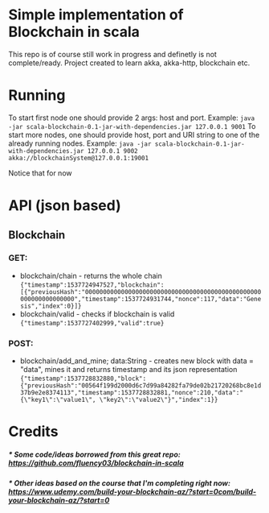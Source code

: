 # Simple implementation of Blockchain in scala
This repo is of course still work in progress and definetly is not complete/ready.
Project created to learn akka, akka-http, blockchain etc.

# Running
To start first node one should provide 2 args: host and port. Example:
```java -jar scala-blockchain-0.1-jar-with-dependencies.jar 127.0.0.1 9001```
To start more nodes, one should provide host, port and URI string to one of the already running nodes. Example:
```java -jar scala-blockchain-0.1-jar-with-dependencies.jar 127.0.0.1 9002 akka://blockchainSystem@127.0.0.1:19001```

Notice that for now 

# API (json based)
## Blockchain
### GET:
* blockchain/chain - returns the whole chain
```{"timestamp":1537724947527,"blockchain":[{"previousHash":"0000000000000000000000000000000000000000000000000000000000000000","timestamp":1537724931744,"nonce":117,"data":"Genesis","index":0}]}```
* blockchain/valid - checks if blockchain is valid
```{"timestamp":1537727402999,"valid":true}```

### POST:
* blockchain/add_and_mine; data:String - creates new block with data = "data", mines it and returns timestamp and its json representation
```{"timestamp":1537728832880,"block":{"previousHash":"00564f199d2000d6c7d99a84282fa79de02b21720268bc8e1d37b9e2e8374113","timestamp":1537728832881,"nonce":210,"data":"{\"key1\":\"value1\", \"key2\":\"value2\"}","index":1}}```

# Credits
##### * Some code/ideas borrowed from this great repo: https://github.com/fluency03/blockchain-in-scala
##### * Other ideas based on the course that I'm completing right now: https://www.udemy.com/build-your-blockchain-az/?start=0com/build-your-blockchain-az/?start=0
